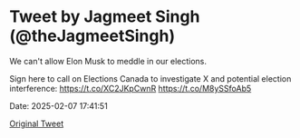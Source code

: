 # Tweet by Jagmeet Singh (@theJagmeetSingh)

We can't allow Elon Musk to meddle in our elections.

Sign here to call on Elections Canada to investigate X and potential election interference: https://t.co/XC2JKpCwnR https://t.co/M8ySSfoAb5

Date: 2025-02-07 17:41:51

[Original Tweet](https://x.com/theJagmeetSingh/status/1887919717207232613)
